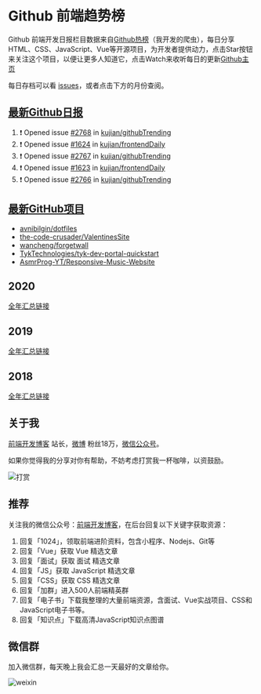 # Github 前端趋势榜

Github 前端开发日报栏目数据来自[Github热榜](https://github.qdkfweb.cn/)（我开发的爬虫），每日分享HTML、CSS、JavaScript、Vue等开源项目，为开发者提供动力，点击Star按钮来关注这个项目，以便让更多人知道它，点击Watch来收听每日的更新[Github主页](https://github.com/kujian/githubTrending)

每日存档可以看 [issues](https://github.com/kujian/githubTrending/issues)，或者点击下方的月份查阅。

## [最新Github日报](https://github.com/kujian/githubTrending/issues)

<!--START_SECTION:activity-->
1. ❗ Opened issue [#2768](https://github.com/kujian/githubTrending/issues/2768) in [kujian/githubTrending](https://github.com/kujian/githubTrending)
2. ❗ Opened issue [#1624](https://github.com/kujian/frontendDaily/issues/1624) in [kujian/frontendDaily](https://github.com/kujian/frontendDaily)
3. ❗ Opened issue [#2767](https://github.com/kujian/githubTrending/issues/2767) in [kujian/githubTrending](https://github.com/kujian/githubTrending)
4. ❗ Opened issue [#1623](https://github.com/kujian/frontendDaily/issues/1623) in [kujian/frontendDaily](https://github.com/kujian/frontendDaily)
5. ❗ Opened issue [#2766](https://github.com/kujian/githubTrending/issues/2766) in [kujian/githubTrending](https://github.com/kujian/githubTrending)
<!--END_SECTION:activity-->


## [最新GitHub项目](https://github.qdkfweb.cn/)

<!-- BLOG-POST-LIST:START -->
- [avnibilgin/dotfiles](https://github.qdkfweb.cn/avnibilgin-dotfiles/)
- [the-code-crusader/ValentinesSite](https://github.qdkfweb.cn/the-code-crusader-valentinessite/)
- [wancheng/forgetwall](https://github.qdkfweb.cn/wancheng-forgetwall/)
- [TykTechnologies/tyk-dev-portal-quickstart](https://github.qdkfweb.cn/tyktechnologies-tyk-dev-portal-quickstart/)
- [AsmrProg-YT/Responsive-Music-Website](https://github.qdkfweb.cn/asmrprog-yt-responsive-music-website/)
<!-- BLOG-POST-LIST:END -->

## 2020
[全年汇总链接](https://github.com/kujian/githubTrending/tree/master/2020)
## 2019
[全年汇总链接](https://github.com/kujian/githubTrending/tree/master/2019)

## 2018
[全年汇总链接](https://github.com/kujian/githubTrending/tree/master/2018)

## 关于我

[前端开发博客](https://qdkfweb.cn/) 站长，[微博](https://weibo.com/kujian) 粉丝18万，[微信公众号](https://open.weixin.qq.com/qr/code?username=caibaojian_com)。


如果你觉得我的分享对你有帮助，不妨考虑打赏我一杯咖啡，以资鼓励。

![打赏](https://upload-images.jianshu.io/upload_images/570843-db4053c67a8c9ea9.png)

## 推荐

关注我的微信公众号：[前端开发博客](https://open.weixin.qq.com/qr/code?username=caibaojian_com)，在后台回复以下关键字获取资源：

1. 回复「1024」，领取前端进阶资料，包含小程序、Nodejs、Git等
2. 回复「Vue」获取 Vue 精选文章
3. 回复「面试」获取 面试 精选文章
4. 回复「JS」获取 JavaScript 精选文章
5. 回复「CSS」获取 CSS 精选文章
6. 回复「加群」进入500人前端精英群
7. 回复「电子书」下载我整理的大量前端资源，含面试、Vue实战项目、CSS和JavaScript电子书等。
8. 回复「知识点」下载高清JavaScript知识点图谱

## 微信群

加入微信群，每天晚上我会汇总一天最好的文章给你。

![weixin](https://user-images.githubusercontent.com/3055447/38468989-651132ac-3b80-11e8-8e6b-15122322a9d7.png)

